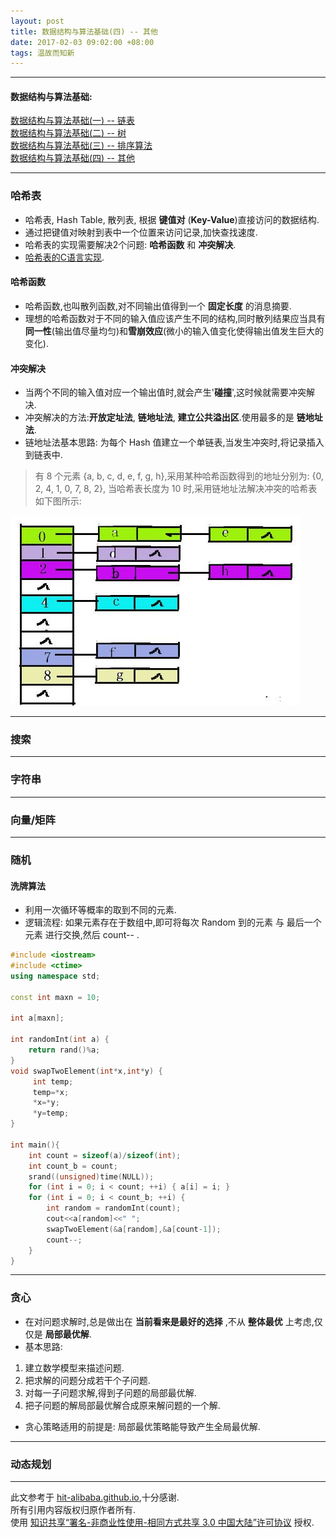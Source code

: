 ```yaml
---
layout: post
title: 数据结构与算法基础(四) -- 其他
date: 2017-02-03 09:02:00 +08:00
tags: 温故而知新
---
```


***

#### 数据结构与算法基础:

[数据结构与算法基础(一) -- 链表][linked_list]  
[数据结构与算法基础(二) -- 树][tree]  
[数据结构与算法基础(三) -- 排序算法][sort]  
[数据结构与算法基础(四) -- 其他][other]  

***

### 哈希表

* 哈希表, Hash Table, 散列表, 根据 **键值对** (**Key-Value**)直接访问的数据结构.
* 通过把键值对映射到表中一个位置来访问记录,加快查找速度.
* 哈希表的实现需要解决2个问题: **哈希函数** 和 **冲突解决**.
* [哈希表的C语言实现][hash_table_implement].

#### 哈希函数

* 哈希函数,也叫散列函数,对不同输出值得到一个 **固定长度** 的消息摘要.
* 理想的哈希函数对于不同的输入值应该产生不同的结构,同时散列结果应当具有**同一性**(输出值尽量均匀)和**雪崩效应**(微小的输入值变化使得输出值发生巨大的变化).

#### 冲突解决

* 当两个不同的输入值对应一个输出值时,就会产生'**碰撞**',这时候就需要冲突解决.
* 冲突解决的方法:**开放定址法**, **链地址法**, **建立公共溢出区**.使用最多的是 **链地址法**.
* 链地址法基本思路: 为每个 Hash 值建立一个单链表,当发生冲突时,将记录插入到链表中.

> 有 8 个元素 {a, b, c, d, e, f, g, h},采用某种哈希函数得到的地址分别为: {0, 2, 4, 1, 0, 7, 8, 2}, 当哈希表长度为 10 时,采用链地址法解决冲突的哈希表如下图所示:

![哈希表冲突解决实例][hash_table]

***

### 搜索

***

### 字符串

***

### 向量/矩阵

***

### 随机

#### 洗牌算法

* 利用一次循环等概率的取到不同的元素.
* 逻辑流程: 如果元素存在于数组中,即可将每次 Random 到的元素 与 最后一个元素 进行交换,然后 count-- .

```c++
#include <iostream>
#include <ctime> 
using namespace std;

const int maxn = 10;

int a[maxn];

int randomInt(int a) {
    return rand()%a;
}
void swapTwoElement(int*x,int*y) {
     int temp;
     temp=*x;
     *x=*y;
     *y=temp;
}

int main(){
    int count = sizeof(a)/sizeof(int);
    int count_b = count;
    srand((unsigned)time(NULL));
    for (int i = 0; i < count; ++i) { a[i] = i; }
    for (int i = 0; i < count_b; ++i) {
        int random = randomInt(count);
        cout<<a[random]<<" ";
        swapTwoElement(&a[random],&a[count-1]);
        count--;
    }
}
```

***

### 贪心

* 在对问题求解时,总是做出在 **当前看来是最好的选择** ,不从 **整体最优** 上考虑,仅仅是 **局部最优解**.
* 基本思路:
1. 建立数学模型来描述问题.
2. 把求解的问题分成若干个子问题.
3. 对每一子问题求解,得到子问题的局部最优解.
4. 把子问题的解局部最优解合成原来解问题的一个解.
* 贪心策略适用的前提是: 局部最优策略能导致产生全局最优解.

***

### 动态规划

***

此文参考于 [hit-alibaba.github.io][hit-alibaba.github.io],十分感谢.  
所有引用内容版权归原作者所有.  
使用 [知识共享“署名-非商业性使用-相同方式共享 3.0 中国大陆”许可协议][Lisence] 授权.

[hash_table_implement]: http://www.cnblogs.com/xiekeli/archive/2012/01/13/2321207.html
[hit-alibaba.github.io]: https://hit-alibaba.github.io/interview/
[Lisence]: https://creativecommons.org/licenses/by-nc-sa/3.0/cn/

[hash_table]: /assets/images/data_structure/hash_table.jpg 'hash_table'

[linked_list]: /2017/02/data-structure-and-algorithm-1-linked-list/
[tree]: /2017/02/data-structure-and-algorithm-2-tree/
[sort]: /2017/02/data-structure-and-algorithm-3-sort/
[other]: /2017/02/data-structure-and-algorithm-4-other/
